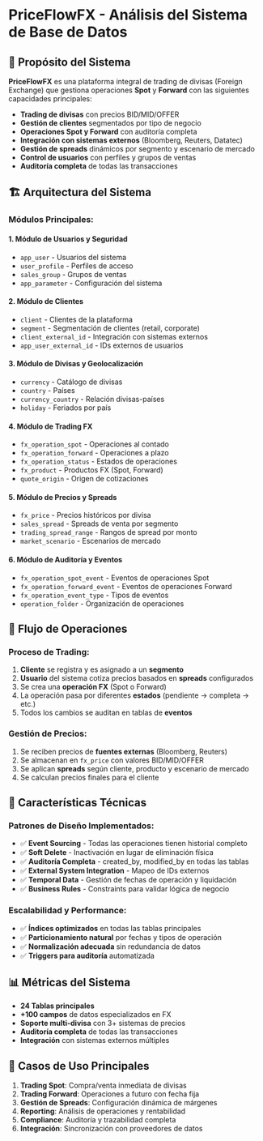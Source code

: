 # PriceFlowFX - Análisis del Sistema de Base de Datos

## 🎯 **Propósito del Sistema**

**PriceFlowFX** es una plataforma integral de trading de divisas (Foreign Exchange) que gestiona operaciones **Spot** y **Forward** con las siguientes capacidades principales:

- **Trading de divisas** con precios BID/MID/OFFER
- **Gestión de clientes** segmentados por tipo de negocio
- **Operaciones Spot y Forward** con auditoría completa
- **Integración con sistemas externos** (Bloomberg, Reuters, Datatec)
- **Gestión de spreads** dinámicos por segmento y escenario de mercado
- **Control de usuarios** con perfiles y grupos de ventas
- **Auditoría completa** de todas las transacciones

## 🏗️ **Arquitectura del Sistema**

### **Módulos Principales:**

#### 1. **Módulo de Usuarios y Seguridad**
- `app_user` - Usuarios del sistema
- `user_profile` - Perfiles de acceso
- `sales_group` - Grupos de ventas
- `app_parameter` - Configuración del sistema

#### 2. **Módulo de Clientes**
- `client` - Clientes de la plataforma
- `segment` - Segmentación de clientes (retail, corporate)
- `client_external_id` - Integración con sistemas externos
- `app_user_external_id` - IDs externos de usuarios

#### 3. **Módulo de Divisas y Geolocalización**
- `currency` - Catálogo de divisas
- `country` - Países
- `currency_country` - Relación divisas-países
- `holiday` - Feriados por país

#### 4. **Módulo de Trading FX**
- `fx_operation_spot` - Operaciones al contado
- `fx_operation_forward` - Operaciones a plazo
- `fx_operation_status` - Estados de operaciones
- `fx_product` - Productos FX (Spot, Forward)
- `quote_origin` - Origen de cotizaciones

#### 5. **Módulo de Precios y Spreads**
- `fx_price` - Precios históricos por divisa
- `sales_spread` - Spreads de venta por segmento
- `trading_spread_range` - Rangos de spread por monto
- `market_scenario` - Escenarios de mercado

#### 6. **Módulo de Auditoría y Eventos**
- `fx_operation_spot_event` - Eventos de operaciones Spot
- `fx_operation_forward_event` - Eventos de operaciones Forward
- `fx_operation_event_type` - Tipos de eventos
- `operation_folder` - Organización de operaciones

## 🔄 **Flujo de Operaciones**

### **Proceso de Trading:**
1. **Cliente** se registra y es asignado a un **segmento**
2. **Usuario** del sistema cotiza precios basados en **spreads** configurados
3. Se crea una **operación FX** (Spot o Forward)
4. La operación pasa por diferentes **estados** (pendiente → completa → etc.)
5. Todos los cambios se auditan en tablas de **eventos**

### **Gestión de Precios:**
1. Se reciben precios de **fuentes externas** (Bloomberg, Reuters)
2. Se almacenan en `fx_price` con valores BID/MID/OFFER
3. Se aplican **spreads** según cliente, producto y escenario de mercado
4. Se calculan precios finales para el cliente

## 🎨 **Características Técnicas**

### **Patrones de Diseño Implementados:**
- ✅ **Event Sourcing** - Todas las operaciones tienen historial completo
- ✅ **Soft Delete** - Inactivación en lugar de eliminación física
- ✅ **Auditoría Completa** - created_by, modified_by en todas las tablas
- ✅ **External System Integration** - Mapeo de IDs externos
- ✅ **Temporal Data** - Gestión de fechas de operación y liquidación
- ✅ **Business Rules** - Constraints para validar lógica de negocio

### **Escalabilidad y Performance:**
- ✅ **Índices optimizados** en todas las tablas principales
- ✅ **Particionamiento natural** por fechas y tipos de operación
- ✅ **Normalización adecuada** sin redundancia de datos
- ✅ **Triggers para auditoría** automatizada

## 📊 **Métricas del Sistema**

- **24 Tablas principales**
- **+100 campos** de datos especializados en FX
- **Soporte multi-divisa** con 3+ sistemas de precios
- **Auditoría completa** de todas las transacciones
- **Integración** con sistemas externos múltiples

## 🚀 **Casos de Uso Principales**

1. **Trading Spot**: Compra/venta inmediata de divisas
2. **Trading Forward**: Operaciones a futuro con fecha fija
3. **Gestión de Spreads**: Configuración dinámica de márgenes
4. **Reporting**: Análisis de operaciones y rentabilidad
5. **Compliance**: Auditoría y trazabilidad completa
6. **Integración**: Sincronización con proveedores de datos